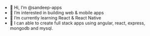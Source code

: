 - 👋 Hi, I’m @sandeep-apps
- 👀 I’m interested in building web & mobile apps
- 🌱 I’m currently learning React & React Native
- 🌱 I can able to create full stack apps using angular, react, express, mongodb and mysql.


<!---
sandeep-apps/sandeep-apps is a ✨ special ✨ repository because its `README.md` (this file) appears on your GitHub profile.
You can click the Preview link to take a look at your changes.
--->
